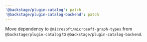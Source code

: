 ```yaml
---
'@backstage/plugin-catalog': patch
'@backstage/plugin-catalog-backend': patch
---
```


Move dependency to `@microsoft/microsoft-graph-types` from `@backstage/plugin-catalog`
to `@backstage/plugin-catalog-backend`.
